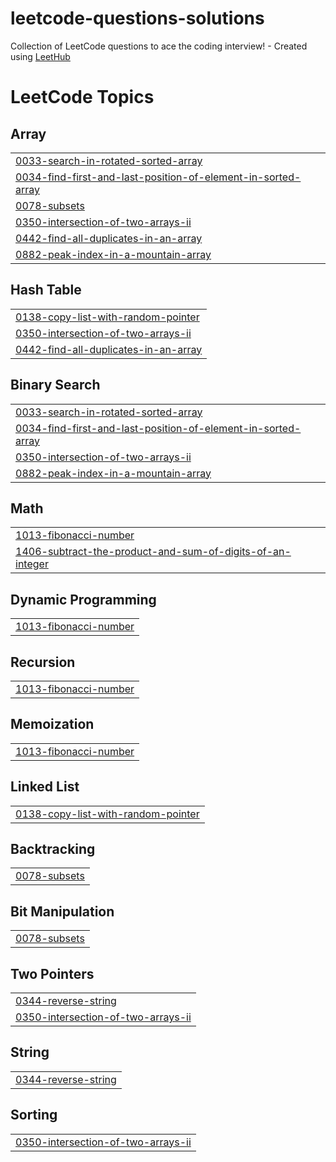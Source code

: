# leetcode-questions-solutions
Collection of LeetCode questions to ace the coding interview! - Created using [LeetHub](https://github.com/QasimWani/LeetHub)

<!---LeetCode Topics Start-->
# LeetCode Topics
## Array
|  |
| ------- |
| [0033-search-in-rotated-sorted-array](https://github.com/yashyc7/Leetcode-solutions/tree/master/0033-search-in-rotated-sorted-array) |
| [0034-find-first-and-last-position-of-element-in-sorted-array](https://github.com/yashyc7/Leetcode-solutions/tree/master/0034-find-first-and-last-position-of-element-in-sorted-array) |
| [0078-subsets](https://github.com/yashyc7/Leetcode-solutions/tree/master/0078-subsets) |
| [0350-intersection-of-two-arrays-ii](https://github.com/yashyc7/Leetcode-solutions/tree/master/0350-intersection-of-two-arrays-ii) |
| [0442-find-all-duplicates-in-an-array](https://github.com/yashyc7/Leetcode-solutions/tree/master/0442-find-all-duplicates-in-an-array) |
| [0882-peak-index-in-a-mountain-array](https://github.com/yashyc7/Leetcode-solutions/tree/master/0882-peak-index-in-a-mountain-array) |
## Hash Table
|  |
| ------- |
| [0138-copy-list-with-random-pointer](https://github.com/yashyc7/Leetcode-solutions/tree/master/0138-copy-list-with-random-pointer) |
| [0350-intersection-of-two-arrays-ii](https://github.com/yashyc7/Leetcode-solutions/tree/master/0350-intersection-of-two-arrays-ii) |
| [0442-find-all-duplicates-in-an-array](https://github.com/yashyc7/Leetcode-solutions/tree/master/0442-find-all-duplicates-in-an-array) |
## Binary Search
|  |
| ------- |
| [0033-search-in-rotated-sorted-array](https://github.com/yashyc7/Leetcode-solutions/tree/master/0033-search-in-rotated-sorted-array) |
| [0034-find-first-and-last-position-of-element-in-sorted-array](https://github.com/yashyc7/Leetcode-solutions/tree/master/0034-find-first-and-last-position-of-element-in-sorted-array) |
| [0350-intersection-of-two-arrays-ii](https://github.com/yashyc7/Leetcode-solutions/tree/master/0350-intersection-of-two-arrays-ii) |
| [0882-peak-index-in-a-mountain-array](https://github.com/yashyc7/Leetcode-solutions/tree/master/0882-peak-index-in-a-mountain-array) |
## Math
|  |
| ------- |
| [1013-fibonacci-number](https://github.com/yashyc7/Leetcode-solutions/tree/master/1013-fibonacci-number) |
| [1406-subtract-the-product-and-sum-of-digits-of-an-integer](https://github.com/yashyc7/Leetcode-solutions/tree/master/1406-subtract-the-product-and-sum-of-digits-of-an-integer) |
## Dynamic Programming
|  |
| ------- |
| [1013-fibonacci-number](https://github.com/yashyc7/Leetcode-solutions/tree/master/1013-fibonacci-number) |
## Recursion
|  |
| ------- |
| [1013-fibonacci-number](https://github.com/yashyc7/Leetcode-solutions/tree/master/1013-fibonacci-number) |
## Memoization
|  |
| ------- |
| [1013-fibonacci-number](https://github.com/yashyc7/Leetcode-solutions/tree/master/1013-fibonacci-number) |
## Linked List
|  |
| ------- |
| [0138-copy-list-with-random-pointer](https://github.com/yashyc7/Leetcode-solutions/tree/master/0138-copy-list-with-random-pointer) |
## Backtracking
|  |
| ------- |
| [0078-subsets](https://github.com/yashyc7/Leetcode-solutions/tree/master/0078-subsets) |
## Bit Manipulation
|  |
| ------- |
| [0078-subsets](https://github.com/yashyc7/Leetcode-solutions/tree/master/0078-subsets) |
## Two Pointers
|  |
| ------- |
| [0344-reverse-string](https://github.com/yashyc7/Leetcode-solutions/tree/master/0344-reverse-string) |
| [0350-intersection-of-two-arrays-ii](https://github.com/yashyc7/Leetcode-solutions/tree/master/0350-intersection-of-two-arrays-ii) |
## String
|  |
| ------- |
| [0344-reverse-string](https://github.com/yashyc7/Leetcode-solutions/tree/master/0344-reverse-string) |
## Sorting
|  |
| ------- |
| [0350-intersection-of-two-arrays-ii](https://github.com/yashyc7/Leetcode-solutions/tree/master/0350-intersection-of-two-arrays-ii) |
<!---LeetCode Topics End-->